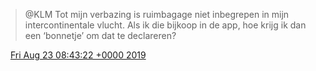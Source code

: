 > @KLM Tot mijn verbazing is ruimbagage niet inbegrepen in mijn intercontinentale vlucht\. Als ik die bijkoop in de app, hoe krijg ik dan een ‘bonnetje’ om dat te declareren?

<img src="../../media/tweet.ico" width="12" /> [Fri Aug 23 08:43:22 +0000 2019](https://twitter.com/DromerDenker/status/1164820414704443394)